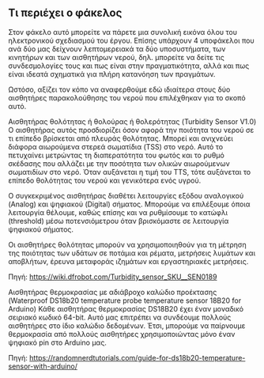 ## Τι περιέχει ο φάκελος
Στον φάκελο αυτό μπορείτε να πάρετε μια συνολική εικόνα όλου του ηλεκτρονικού σχεδιασμού του έργου. Επίσης υπάρχουν 4 υποφάκελοι που ανά δύο μας δείχνουν λεπτομερειακά τα δύο υποσυστήματα, των κινητήρων και των αισθητήρων νερού, δηλ. μπορείτε να δείτε τις συνδεσμολογίες τους και πως είναι στην πραγματικότητα, αλλά και πως είναι ιδεατά σχηματικά για πλήρη κατανόηση των πραγμάτων.

Ωστόσο, αξίζει τον κόπο να αναφερθούμε εδώ ιδιαίτερα στους δύο αισθητήρες παρακολούθησης του νερού που επιλέχθηκαν για το σκοπό αυτό.

Αισθητήρας θολότητας ή θολούρας ή θολερότητας (Turbidity Sensor V1.0)
Ο αισθητήρας αυτός προσδιορίζει όσον αφορά την ποιότητα του νερού σε τι επίπεδο βρίσκεται από πλευράς θολότητας. Μπορεί και ανιχνεύει διάφορα αιωρούμενα στερεά σωματίδια (TSS) στο νερό. Αυτό το πετυχαίνει μετρώντας τη διαπερατότητα του φωτός και το ρυθμό σκέδασης που αλλάζει με την ποσότητα των ολικών αιωρούμενων σωματιδίων στο νερό. Όταν αυξάνεται η τιμή του TTS, τότε αυξάνεται το επίπεδο θολότητας του νερού και γενικότερα ενός υγρού.

Ο συγκεκριμένος αισθητήρας διαθέτει λειτουργίες εξόδου αναλογικού (Analog) και ψηφιακού (Digital) σήματος. Μπορούμε να επιλέξουμε όποια λειτουργία θέλουμε, καθώς επίσης και να ρυθμίσουμε το κατώφλι (threshold) μέσω ποτενσιόμετρου όταν βρισκόμαστε σε λειτουργία ψηφιακού σήματος.

Οι αισθητήρες θολότητας μπορούν να χρησιμοποιηθούν για τη μέτρηση της ποιότητας των υδάτων σε ποτάμια και ρέματα, μετρήσεις λυμάτων και αποβλήτων, έρευνα μεταφοράς ιζημάτων και εργαστηριακές μετρήσεις.

Πηγή: https://wiki.dfrobot.com/Turbidity_sensor_SKU__SEN0189

Αισθητήρας θερμοκρασίας με αδιάβροχο καλώδιο προέκτασης (Waterproof DS18b20 temperature probe temperature sensor 18B20 for Arduino)
Κάθε αισθητήρας θερμοκρασίας DS18B20 έχει έναν μοναδικό σειριακό κωδικό 64-bit. Αυτό μας επιτρέπει να συνδέουμε πολλούς αισθητήρες στο ίδιο καλώδιο δεδομένων. Έτσι, μπορούμε να παίρνουμε θερμοκρασία από πολλούς αισθητήρες χρησιμοποιώντας μόνο έναν ψηφιακό pin στο Arduino μας.

Πηγή: https://randomnerdtutorials.com/guide-for-ds18b20-temperature-sensor-with-arduino/
